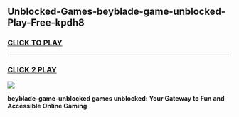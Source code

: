 
## Unblocked-Games-beyblade-game-unblocked-Play-Free-kpdh8
<h3>
<a href="https://premium76.site?title=beyblade-game-unblocked&ref=19M">CLICK TO PLAY</a></h3>
<hr>

<h3>
<a href="https://premium76.site?title=beyblade-game-unblocked&ref=19M">CLICK 2 PLAY</a>
  
</h3>

<a href="https://premium76.site?title=beyblade-game-unblocked&ref=19M"><img src="https://clearcache.store/games.png"></a>


**beyblade-game-unblocked games unblocked: Your Gateway to Fun and Accessible Online Gaming**
